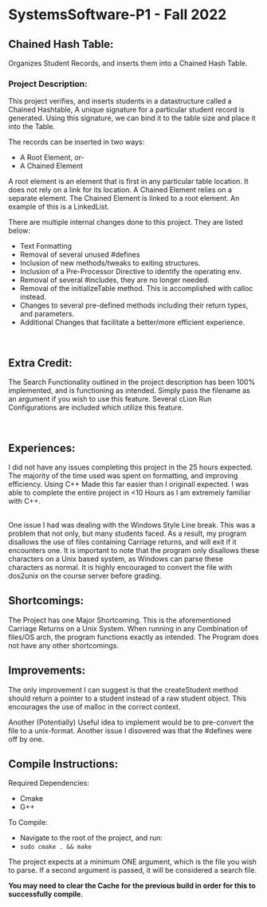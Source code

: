# SystemsSoftware-P1 - Fall 2022

## Chained Hash Table: 
Organizes Student Records, and inserts them into a Chained Hash Table. 


### Project Description:
This project verifies, and inserts students in a datastructure called a Chained Hashtable,
A unique signature for a particular student record is generated. Using this signature, we can bind it to the table
size and place it into the Table.  </br>

The records can be inserted in two ways:
 - A Root Element, or-
 - A Chained Element

A root element is an element that is first in any particular table location. It does not rely on a link for its location.
A Chained Element relies on a separate element. The Chained Element is linked to a root element. An example of this is a LinkedList.

There are multiple internal changes done to this project. They are listed below:

- Text Formatting
- Removal of several unused #defines
- Inclusion of new methods/tweaks to exiting structures.
- Inclusion of a Pre-Processor Directive to identify the operating env.
- Removal of several #includes, they are no longer needed.
- Removal of the initializeTable method. This is accomplished with calloc instead.
- Changes to several pre-defined methods including their return types, and parameters.
- Additional Changes that facilitate a better/more efficient experience.

<br/>

## Extra Credit:

The Search Functionality outlined in the project description has been 100% implemented, and is functioning as intended.
Simply pass the filename as an argument if you wish to use this feature. Several cLion Run Configurations are 
included which utilize this feature.

<br/>

## Experiences:
I did not have any issues completing this project in the 25 hours expected. The majority of the time used was spent on formatting, and improving efficiency.
Using C++ Made this far easier than I originall expected. I was able to complete the entire project in <10 Hours as I am extremely familiar with C++.

<br>
One issue I had was dealing with the Windows Style Line break. This was a problem that not only, but many students faced.
As a result, my program disallows the use of files containing Carriage returns, and will exit if it encounters one.
It is important to note that the program only disallows these characters on a Unix based system, as Windows can parse these characters as normal.
It is highly encouraged to convert the file with dos2unix on the course server before grading. 

<br/>

## Shortcomings:

The Project has one Major Shortcoming. This is the aforementioned Carriage Returns on a Unix System.
When running in any Combination of files/OS arch, the program functions exactly as intended. 
The Program does not have any other shortcomings.


## Improvements:

The only improvement I can suggest is that the createStudent method should return a pointer to a student instead of a raw student object. 
This encourages the use of malloc in the correct context.

Another (Potentially) Useful idea to implement would be to pre-convert the file to a unix-format. Another issue I disovered was that the #defines were off by one.



## Compile Instructions:

Required Dependencies:

- Cmake
- G++


To Compile:

- Navigate to the root of the project, and run:
- ```sudo cmake . && make```

The project expects at a minimum ONE argument, which is the file you wish to parse. If a second argument is passed, it will be considered a search file.

**You may need to clear the Cache for the previous build in order for this to successfully compile.**

